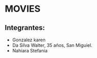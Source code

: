 # MOVIES
## Integrantes:
 - Gonzalez karen
 - Da Silva Walter, 35 años, San Miguiel.
 - Nahiara Stefania